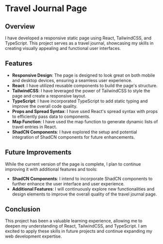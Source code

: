 # Travel Journal Page

## Overview

I have developed a responsive static page using React, TailwindCSS, and TypeScript. This project serves as a travel journal, showcasing my skills in creating visually appealing and functional user interfaces.

## Features

- **Responsive Design**: The page is designed to look great on both mobile and desktop devices, ensuring a seamless user experience.
- **React**: I have utilized reusable components to build the page's structure.
- **TailwindCSS**: I have leveraged the power of TailwindCSS to style the page and create a responsive layout.
- **TypeScript**: I have incorporated TypeScript to add static typing and improve the overall code quality.
- **Props and Spread Syntax**: I have used React's spread syntax with props to efficiently pass data to components.
- **Map Function**: I have used the map function to generate dynamic lists of travel entries in React.
- **ShadCN Components**: I have explored the setup and potential integration of ShadCN components for future enhancements.

## Future Improvements

While the current version of the page is complete, I plan to continue improving it with additional features and tools:

- **ShadCN Components**: I intend to incorporate ShadCN components to further enhance the user interface and user experience.
- **Additional Features**: I will continuously explore new functionalities and design elements to improve the overall quality of the travel journal page.

## Conclusion

This project has been a valuable learning experience, allowing me to deepen my understanding of React, TailwindCSS, and TypeScript. I am excited to apply these skills in future projects and continue expanding my web development expertise.
